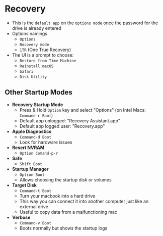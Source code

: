 # Recovery

- This is the `default app` on the `Options mode` once the password for the drive is already entered
- Options namings
  - `Options`
  - `Recovery mode`
  - `1TR` (One True Recovery)
- The UI is a prompt to choose:
  - `Restore from Time Machine`
  - `Reinstall macOS`
  - `Safari`
  - `Disk Utility`

## Other Startup Modes

- **Recovery Startup Mode**
  - Press & Hold `Option` key and select "Options" (on Intel Macs: `Command-r Boot`)
  - Default app unlogged: "Recovery Assistant.app"
  - Default app logged user: "Recovery.app"
- **Apple Diagnostics**
  - `Command-d Boot`
  - Look for hardware issues
- **Resert NVRAM**
  - `Option Comand-p-r`
- **Safe**
  - `Shift Boot`
- **Startup Manager**
  - `Option Boot`
  - Allows choosing the startup disk or volumes
- **Target Disk**
  - `Command-t Boot`
  - Turn your macbook into a hard drive
  - This way you can connect it into another computer just like an external drive
  - Useful to copy data from a malfunctioning mac
- **Verbose**
  - `Command-v Boot`
  - Boots normally but shows the startup logs
